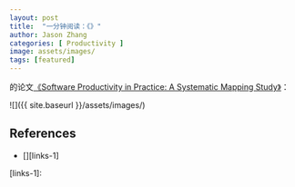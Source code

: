 ```yaml
---
layout: post
title:  "一分钟阅读：《》"
author: Jason Zhang
categories: [ Productivity ]
image: assets/images/
tags: [featured]
---
```

的论文[《Software Productivity in Practice: A Systematic Mapping Study》][paper1-url]：

![]({{ site.baseurl }}/assets/images/)

<!--
<p><iframe style="width:100%;" height="315" src="https://arxiv.org/pdf/2112.10165.pdf" frameborder="0" allowfullscreen></iframe></p>
-->


## References
- [][links-1]


[paper1-url]: https://pdfs.semanticscholar.org/44f6/69c416f415e594bc212549b9598eba99121a.pdf?_ga=2.260567109.979285908.1673232871-2044131725.1673232871
[links-1]: 
